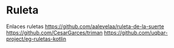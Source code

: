 # Ruleta

Enlaces ruletas
https://github.com/aalevelaa/ruleta-de-la-suerte 
https://github.com/CesarGarces/triman 
https://github.com/uqbar-project/eg-ruletas-kotlin 
